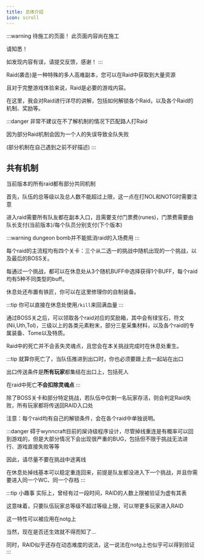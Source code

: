 ```yaml
---
title: 总体介绍
icon: scroll
---
```

:::warning 待施工的页面！
此页面内容尚在施工

请知悉！

如发现内容有误，请提交反馈，感谢！
:::

Raid(袭击)是一种特殊的多人高难副本，您可以在Raid中获取到大量资源

且对于完整游戏体验来说，Raid是必要的游戏内容。

在这里，我会对Raid进行详尽的讲解，包括如何解锁各个Raid，以及各个Raid的机制、奖励等。

:::danger
非常不建议在不了解机制的情况下匹配路人打Raid

因为部分Raid机制会因为一个人的失误导致全队失败

(部分机制在自己遇到之前不好描述)
:::

## 共有机制
当前版本的所有raid都有部分共同机制

首先，队伍的总等级以及总人数不能超过上限，这一点在打NOL和NOTG时需要注意

进入raid需要所有队友都在副本入口，且需要支付门票费(runes)，门票费需要由队长支付(当前版本)/每个队员分别支付(下个版本)

:::warning
dungeon bomb并不能抵消raid的入场费用
:::

每个raid的主流程均有四个关卡：三个从二选一的挑战中随机出现的一个挑战，以及最后的BOSS关。



每通过一个挑战，都可以在休息处从3个随机BUFF中选择获得1个BUFF，每个raid均有5种不同类型的buff。

休息处还布置有铁匠，你可以在这里修理你的自制装备。

:::tip
你可以直接在休息处使用`/kill`来回满血量
:::

通过BOSS关之后，可以领取各个raid对应的奖励箱，其中会有绿宝石，符文(Nii,Uth,Tol)，三级以上的各类元素粉末，部分三星采集材料，以及各个raid的专属装备、Tome以及特质。

Raid中的死亡并不会丢失灵魂点，且您会在本关挑战完成时在休息处重生。

:::tip
就算你死亡了，当队伍推进到出口时，你也必须要跟上去一起站在出口

出口传送条件是**所有玩家**都集结在出口上，包括死人

在raid中死亡**不会扣除灵魂点**
:::

除了BOSS关卡和部分特定挑战，若队伍中仅剩一名玩家存活，则会判定Raid失败，所有玩家都将传送回RAID入口处

注意：每个raid均有自己的解锁条件，会在各个raid中单独说明。

:::danger
碍于wynncraft目前的屎诗级程序设计，尽管掉线重连是有概率可以回到游戏的，但是大部分情况下会出现很严重的BUG，包括但不限于挑战无法进行、游戏直接失败等等

因此，请尽量不要在挑战中途离线

在休息处掉线基本可以稳定重连回来，前提是队友都没进入下一个挑战，并且你需要进入同一个WC、同一个存档
:::

:::tip 小趣事
实际上，曾经有过一段时间，RAID的人数上限被验证为虚有其表

这意味着，只要队伍玩家总等级不超过等级上限，可以带更多玩家进入RAID

这一特性可以被应用在notg上

当然，现在是否还生效就不得而知了...

同时，RAID似乎还存在动态难度的说法，这一说法在notg上也似乎可以得到验证
:::